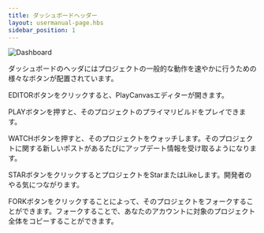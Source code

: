 ```yaml
---
title: ダッシュボードヘッダー
layout: usermanual-page.hbs
sidebar_position: 1
---
```


![Dashboard][1]

ダッシュボードのヘッダにはプロジェクトの一般的な動作を速やかに行うための様々なボタンが配置されています。

EDITORボタンをクリックすると、PlayCanvasエディターが開きます。

PLAYボタンを押すと、そのプロジェクトのプライマリビルドをプレイできます。

WATCHボタンを押すと、そのプロジェクトをウォッチします。そのプロジェクトに関する新しいポストがあるたびにアップデート情報を受け取るようになります。

STARボタンをクリックするとプロジェクトをStarまたはLikeします。開発者のやる気につながります。

FORKボタンをクリックすることによって、そのプロジェクトをフォークすることができます。フォークすることで、あなたのアカウントに対象のプロジェクト全体をコピーすることができます。

[1]: /images/platform/dashboard_header.jpg
